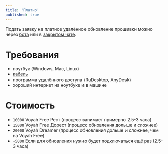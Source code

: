 ```yaml
---
title: 'Платно'
published: true
---
```


Подать заявку на платное удалённое обновление прошивки можно через [бота](https://t.me/voyah_help_bot) или в [закрытом чате](https://t.me/+JftLkZ-jTFA4OGYy).

# Требования
  * ноутбук (Windows, Mac, Linux)
  * [кабель](/common/cable)
  * программа удалённого доступа (RuDesktop, AnyDesk)
  * хороший интернет на ноутбуке и в машине

# Стоимость
  * `10000` Voyah Free Рест (процесс занимает примерно 2.5-3 часа)
  * `15000` Voyah Free Дорест (процесс обновления дольше и сложнее)
  * `20000` Voyah Dreamer (процесс обновления дольше и сложнее, чем на Voyah Free)
  * `+5000` Если для обновления нужно будет подключаться ещё раз (2.5-3 часа)
